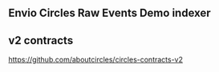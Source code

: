 ## Envio Circles Raw Events Demo indexer

## 

## v2 contracts
https://github.com/aboutcircles/circles-contracts-v2